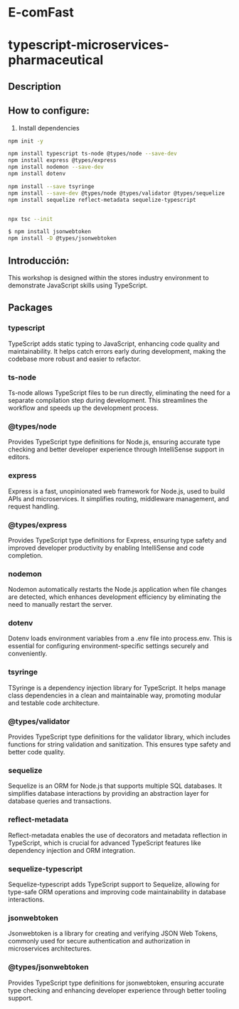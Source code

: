 # E-comFast

# typescript-microservices-pharmaceutical

## Description


## How to configure:
1. Install dependencies
```bash
npm init -y

npm install typescript ts-node @types/node --save-dev
npm install express @types/express
npm install nodemon --save-dev
npm install dotenv

npm install --save tsyringe
npm install --save-dev @types/node @types/validator @types/sequelize
npm install sequelize reflect-metadata sequelize-typescript


npx tsc --init

$ npm install jsonwebtoken
npm install -D @types/jsonwebtoken
```

## Introducción:
This workshop is designed within the stores industry environment to demonstrate JavaScript skills using TypeScript.


## Packages
### typescript
TypeScript adds static typing to JavaScript, enhancing code quality and maintainability. It helps catch errors early during development, making the codebase more robust and easier to refactor.

### ts-node
Ts-node allows TypeScript files to be run directly, eliminating the need for a separate compilation step during development. This streamlines the workflow and speeds up the development process.

### @types/node
Provides TypeScript type definitions for Node.js, ensuring accurate type checking and better developer experience through IntelliSense support in editors.

### express
Express is a fast, unopinionated web framework for Node.js, used to build APIs and microservices. It simplifies routing, middleware management, and request handling.

### @types/express
Provides TypeScript type definitions for Express, ensuring type safety and improved developer productivity by enabling IntelliSense and code completion.

### nodemon
Nodemon automatically restarts the Node.js application when file changes are detected, which enhances development efficiency by eliminating the need to manually restart the server.

### dotenv
Dotenv loads environment variables from a .env file into process.env. This is essential for configuring environment-specific settings securely and conveniently.

### tsyringe
TSyringe is a dependency injection library for TypeScript. It helps manage class dependencies in a clean and maintainable way, promoting modular and testable code architecture.

### @types/validator
Provides TypeScript type definitions for the validator library, which includes functions for string validation and sanitization. This ensures type safety and better code quality.

### sequelize
Sequelize is an ORM for Node.js that supports multiple SQL databases. It simplifies database interactions by providing an abstraction layer for database queries and transactions.

### reflect-metadata
Reflect-metadata enables the use of decorators and metadata reflection in TypeScript, which is crucial for advanced TypeScript features like dependency injection and ORM integration.

### sequelize-typescript
Sequelize-typescript adds TypeScript support to Sequelize, allowing for type-safe ORM operations and improving code maintainability in database interactions.

### jsonwebtoken
Jsonwebtoken is a library for creating and verifying JSON Web Tokens, commonly used for secure authentication and authorization in microservices architectures.

### @types/jsonwebtoken
Provides TypeScript type definitions for jsonwebtoken, ensuring accurate type checking and enhancing developer experience through better tooling support.